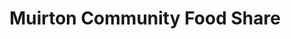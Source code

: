 ---
title: "Muirton Community Food Share"
url: /perth/muirton-community-food-share/
shop: convenience
---